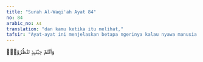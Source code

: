 ```yaml
---
title: "Surah Al-Waqi'ah Ayat 84"
no: 84
arabic_no: ٨٤
translation: "dan kamu ketika itu melihat,"
tafsir: "Ayat-ayat ini menjelaskan betapa ngerinya kalau nyawa manusia sudah sampai di tenggorokannya. Keluarga-keluarga yang hadir datang hanya untuk melihat dan menyaksikan peristiwa tersebut sebagai pertemuan terakhir. Dalam peristiwa tersebut, keluarganya tidak dapat menyaksikan malaikat yang mencabut nyawa saudaranya, padahal ia berada di sebelahnya. Keadaan ini menggambarkan bahwa setiap insan tidak dapat mempertahankan rohnya dari malaikat maut. Ini suatu bukti bahwa baik roh maupun jasad bukan milik manusia. (86-87) Ayat-ayat ini menerangkan tentang manusia yang sedang menghadapi sakratulmaut, mereka dalam keadaan sama sekali tidak berdaya, dan manakala mereka mempunyai kesanggupan dan kemampuan, tentulah mereka dapat menahan nyawa mereka ketika sampai di tenggorokan, untuk mengembalikannya kepada keadaan semula seperti ketika keadaan sehat. Anggapan mereka bahwa hari kebangkitan dan pembalasan semuanya itu tidak ada. Kenyataannya mereka tidak berdaya menahan rohnya ketika sampai di tenggorokannya, namun mereka membangkang. (88-94) Dalam ayat ini dijelaskan keadaan manusia setelah meninggal dunia. Mereka itu terbagi atas 3 golongan yaitu: 1. Golongan orang-orang yang selalu mendekatkan diri kepada Allah (al-muqarrabin) dengan mengerjakan berbagai macam ibadah dan meninggalkan segala larangan-Nya. Mereka ini akan mendapat kemenangan dan kegembiraan serta memperoleh rezeki yang luas dan macam-macam nikmat, tempat kediaman mereka di surga, di mana mereka akan menikmati di dalamnya segala sesuatu yang belum pernah dipandang oleh mata, didengar oleh telinga, dan terlintas di hati. 2. Golongan kanan yakni (al-Abrar atau Ashabul-yamin) yang akan menerima catatan amalnya dengan tangan kanannya. Mereka itu akan disambut dengan gembira oleh para malaikat sambil menyampaikan salam dari teman-teman mereka dari kalangan Ashabul-yamin. Dalam ayat lain, Allah berfirman: \n\nSesungguhnya orang-orang yang berkata, \"Tuhan kami adalah Allah\" kemudian mereka meneguhkan pendirian mereka, maka malaikat-malaikat akan turun kepada mereka (dengan berkata), \"Janganlah kamu merasa takut dan janganlah kamu bersedih hati; dan bergembiralah kamu dengan (memperoleh) surga yang telah dijanjikan kepadamu.\" Kamilah pelindung-pelindungmu dalam kehidupan dunia dan akhirat; di dalamnya (surga) kamu memperoleh apa yang kamu inginkan dan memperoleh apa yang kamu minta. Sebagai penghormatan (bagimu) dari (Allah) Yang Maha Pengampun, Maha Penyayang. (Fussilat/41: 30-32). 3. Golongan orang-orang kafir (Ashabusy-syimal) ialah yang mendustakan Allah dan Rasul-Nya, sehingga mereka tersesat dari jalan yang lurus dan akan menerima catatan amalnya dengan tangan kirinya. Mereka akan ditempatkan dalam api neraka yang berkobar-kobar nyalanya, diberi minum air yang sangat panas, dan makan buah zaqqum sehingga menghancurkan isi perut dan seluruh kulit badan mereka."
---
```

وَاَنْتُمْ حِيْنَىِٕذٍ تَنْظُرُوْنَۙ  